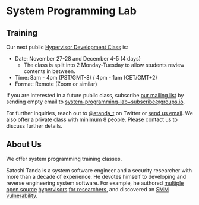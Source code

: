 System Programming Lab
=======================

Training
---------

Our next public [Hypervisor Development Class](Hypervisor_Development_for_Security_Researchers.md) is:
- Date: November 27-28 and December 4-5 (4 days)
  - The class is split into 2 Monday-Tuesday to allow students review contents in between.
- Time: 8am - 4pm (PST/GMT-8) / 4pm - 1am (CET/GMT+2)
- Format: Remote (Zoom or similar)

If you are interested in a future public class, subscribe [our mailing list](https://groups.io/g/system-programming-lab) by sending empty email to [system-programming-lab+subscribe@groups.io](mailto:system-programming-lab+subscribe@groups.io?subject=Subscribe%20Request).

For further inquiries, reach out to [@standa_t](https://twitter.com/standa_t) on Twitter or [send us email](mailto:tanda.sat@gmail.com?subject=Hypervisor%20Development%20for%20Security%20Researchers). We also offer a private class with minimum 8 people. Please contact us to discuss further details.


About Us
---------

We offer system programming training classes.

Satoshi Tanda is a system software engineer and a security researcher with more than a decade of experience. He devotes himself to developing and reverse engineering system software. For example, he authored [multiple](https://github.com/tandasat/HyperPlatform) [open source](https://github.com/tandasat/SimpleSvm) [hypervisors](https://github.com/tandasat/MiniVisorPkg) [for researchers](https://github.com/tandasat/MiniVisorPkg), and discovered an [SMM vulnerability](https://github.com/tandasat/SmmExploit).
